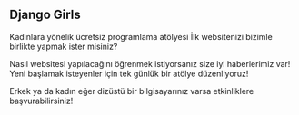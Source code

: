 ## <a name="djangogirls"></a> Django Girls

Kadınlara yönelik ücretsiz programlama atölyesi
İlk websitenizi bizimle birlikte yapmak ister misiniz?

Nasıl websitesi yapılacağını öğrenmek istiyorsanız size iyi haberlerimiz var! Yeni başlamak isteyenler için tek günlük bir atölye düzenliyoruz!

Erkek ya da kadın eğer dizüstü bir bilgisayarınız varsa etkinliklere başvurabilirsiniz! 
